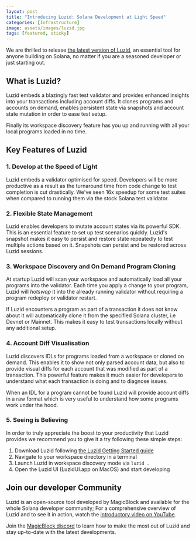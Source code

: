 ```yaml
---
layout: post
title: "Introducing Luzid: Solana Development at Light Speed"
categories: [Infrastructure]
image: assets/images/luzid.jpg
tags: [featured, sticky]
---
```


We are thrilled to release [the latest version of Luzid](https://luzid.app/docs/getting-started/installation/), an essential tool for anyone building on Solana, no matter if you are a seasoned developer or just starting out.

## What is Luzid?

Luzid embeds a blazingly fast test validator and provides enhanced insights into your transactions including account diffs. It clones programs and accounts on demand, enables persistent state via snapshots and account state mutation in order to ease test setup.

Finally its workspace discovery feature has you up and running with all your local programs loaded in no time.

## Key Features of Luzid

### 1. Develop at the Speed of Light

Luzid embeds a validator optimised for speed. Developers will be more productive as a result as the turnaround time from code change to test completion is cut drastically. We've seen 16x speedup for some test suites when compared to running them via the stock Solana test validator.

### 2. Flexible State Management

Luzid enables developers to mutate account states via its powerful SDK. This is an essential feature to set up test scenarios quickly. Luzid's snapshot makes it easy to persist and restore state repeatedly to test multiple actions based on it. Snapshots can persist and be restored across Luzid sessions.

### 3. Workspace Discovery and On Demand Program Cloning

At startup Luzid will scan your workspace and automatically load all your programs into the
validator. Each time you apply a change to your program, Luzid will _hotswap_ it into the already running validator without requiring a program redeploy or validator restart.

If Luzid encounters a program as part of a transaction it does not know about it will automatically clone it from the specified Solana cluster, i.e Devnet or Mainnet. This makes it easy to test transactions locally without any additional setup.

### 4. Account Diff Visualisation

Luzid discovers IDLs for programs loaded from a workspace or cloned on demand. This enables it to show not only parsed account data, but also to provide visual diffs for each
account that was modified as part of a transaction. This powerful feature makes it much easier for developers to understand what each transaction is doing and to diagnose issues.

When an IDL for a program cannot be found Luzid will provide account diffs in a raw format
which is very useful to understand how some programs work under the hood.

### 5. Seeing is Believing

In order to truly appreciate the boost to your productivity that Luzid provides we recommend
you to give it a try following these simple steps:

1. Download Luzid following [the Luzid Getting Started guide](https://luzid.app/docs/getting-started/installation/)
2. Navigate to your workspace directory in a terminal
3. Launch Luzid in workspace discovery mode via `luzid .`
4. Open the Luzid UI (LuzidUI.app on MacOS) and start developing

## Join our developer Community

Luzid is an open-source tool developed by MagicBlock and available for the whole Solana developer community; For a comprehensive overview of Luzid and to see it in action, watch the [introductory video on YouTube](https://www.youtube.com/watch?v=3J_42C6xuNM).

Join the [MagicBlock discord](https://discord.com/invite/MBkdC3gxcv) to learn how to make the most out of Luzid and stay up-to-date with the latest developments.
